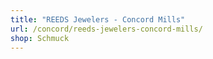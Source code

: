 ```yaml
---
title: "REEDS Jewelers - Concord Mills"
url: /concord/reeds-jewelers-concord-mills/
shop: Schmuck
---
```

